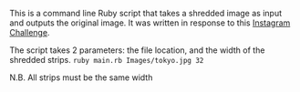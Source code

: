 This is a command line Ruby script that takes a shredded image as input and outputs the original image.
It was written in response to this [Instagram Challenge](http://instagram-engineering.tumblr.com/post/12651721845/instagram-engineering-challenge-the-unshredder).

The script takes 2 parameters: the file location, and the width of the shredded strips.
```ruby main.rb Images/tokyo.jpg 32```

N.B. All strips must be the same width

